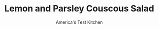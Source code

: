 ---
layout: ../../layouts/MarkdownPostLayout.astro
title: Lemon and Parsley Couscous Salad
author: America's Test Kitchen
pubDate: 2023-03-15
description: "Sure, packaged couscous is convenient, but it comes out mushy, and the packaged spices are second-rate. With a clever technique and a few mix-ins, our couscous is consistently fluffy and flavorful."
image_url: https://res.cloudinary.com/hksqkdlah/image/upload/ar_1:1,c_fill,dpr_2.0,f_auto,fl_lossy.progressive.strip_profile,g_faces:auto,q_auto:low,w_344/10747_sfs-easycouscous-master-lemonparsley-11
tags: ["Main Courses","Pasta","Vegetables","Rice","Salads"]
calories: 2882
protein: 11
carbohydrates: 51
fats: 
fiber: 5
ingredients: ["2 tablespoons, unsalted butter","2 , garlic cloves, minced","2 cups, couscous","1 cup, water","1 cup, chicken broth",", Salt and pepper","1 cup, sliced almonds, toasted","6 tablespoons, extra-virgin olive oil","1/4 cup, chopped fresh parsley","4 , scallions, sliced thin","3 tablespoons, lemon juice"]
serves: 6
time: "30 minutes"
instructions: ["Melt butter in medium saucepan over medium-high heat. Stir in garlic and cook until fragrant, about 30 seconds. Add couscous and cook, stirring frequently, until grains begin to brown, about 5 minutes. Add water, broth, and 1 teaspoon salt; stir briefly to combine, cover, and remove pan from heat. Let stand until liquid is absorbed and couscous is tender, about 7 minutes. Uncover and fluff couscous with fork.","Combine almonds, oil, parsley, scallions, and lemon juice in large bowl. Stir in couscous until well combined. Season with salt and pepper to taste. Serve."]
nutrition: ["298 mg Potassium","190 mg Phosphorus","70 mg Calcium","1 mg Iron","72 mg Magnesium","435 mg Sodium","1 mg Zinc","25 g Fat","3 mg Niacin (B3)","15 g Monounsaturated","3 g Polyunsaturated","7 mg Vitamin C","11 mg Cholesterol","5 g Saturated","5 g Fiber","29 µg Folate (food)","1 g Sugars","60 µg Vitamin K","97 g Water","51 g Carbs","29 µg Folate equivalent (total)","11 g Protein","6 mg Vitamin E","45 µg Vitamin A","480 kcal Energy","2882 calories"]
notes: "You can eat the salad immediately, but it will improve if you let the flavors meld for 30 minutes or so."
---
